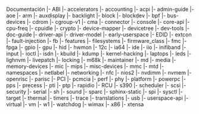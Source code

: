 Documentación
		|- ABI
		|- accelerators
		|- accounting
		|- acpi
		|- admin-guide
		|- aoe
		|- arm
		|- auxdisplay
		|- backlight
		|- block
		|- blockdev
		|- bpf
		|- bus-devices
		|- cdrom
		|- cgroup-v1
		|- cma
		|- connector
		|- console
		|- core-api
		|- cpu-freq
		|- cpuidle
		|- crypto
		|- device-mapper
		|- devicetree
		|- dev-tools
		|- doc-guide
		|- driver-api
		|- driver-model
		|- early-userspace
		|- EDID
		|- extcon
		|- fault-injection
		|- fb
		|- features
		|- filesystems
		|- firmware_class
		|- fmc
		|- fpga
		|- gpio
		|- gpu
		|- hid
		|- hwmon
		|- 12c
		|- ia64
		|- ide
		|- iio
		|- inifiband
		|- input
		|- ioctl
		|- isdn
		|- kbuild
		|- kdump
		|- kernel-hacking
		|- laptops
		|- leds
		|- lighnvm
		|- livepatch
		|- locking
		|- m68k
		|- maintainer
		|- md
		|- media
		|- memory-devices
		|- mic
		|- mips
		|- misc-devices
		|- mmc
		|- mtd
		|- namespaces
		|- netlabel
		|- networking
		|- nfc
		|- nios2
		|- nvdimm
		|- nvmem
		|- openrisc
		|- parisc
		|- PCI
		|- pcmcia
		|- perf
		|- phy
		|- platform
		|- powerpc
		|- pps
		|- precess
		|- pti
		|- ptp
		|- rapidio
		|- RCU
		|- s390
		|- scheduler
		|- scsi
		|- security
		|- serial
		|- sh
		|- sound
		|- sparc
		|- sphinx-static
		|- spi
		|- sysctl
		|- target
		|- thermal
		|- timers
		|- trace
		|- translations
		|- usb
		|- userspace-api
		|- virtual
		|- vm
		|- w1
		|- watchdog
		|- wimax
		|- x86
		|- xtensa

